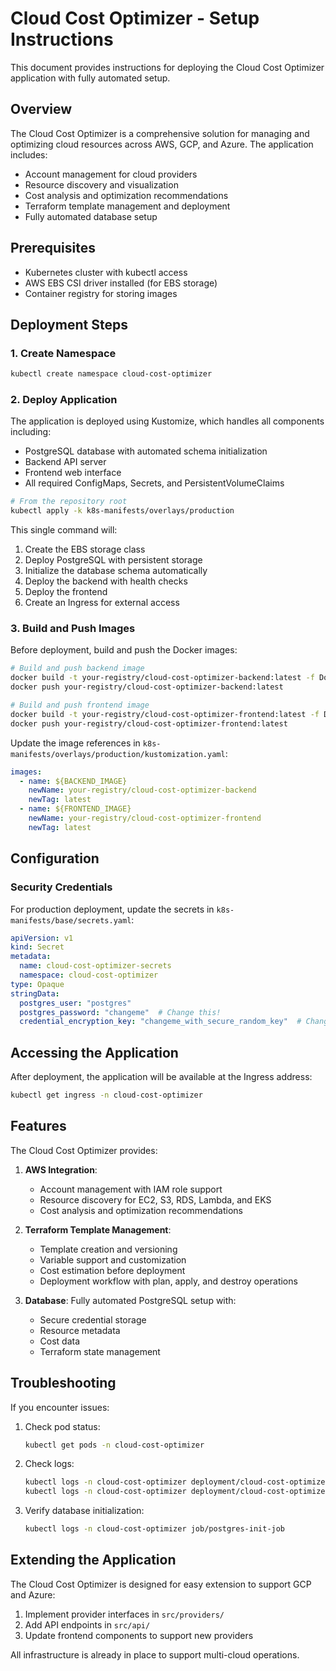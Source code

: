 # Cloud Cost Optimizer - Setup Instructions

This document provides instructions for deploying the Cloud Cost Optimizer application with fully automated setup.

## Overview

The Cloud Cost Optimizer is a comprehensive solution for managing and optimizing cloud resources across AWS, GCP, and Azure. The application includes:

- Account management for cloud providers
- Resource discovery and visualization
- Cost analysis and optimization recommendations
- Terraform template management and deployment
- Fully automated database setup

## Prerequisites

- Kubernetes cluster with kubectl access
- AWS EBS CSI driver installed (for EBS storage)
- Container registry for storing images

## Deployment Steps

### 1. Create Namespace

```bash
kubectl create namespace cloud-cost-optimizer
```

### 2. Deploy Application

The application is deployed using Kustomize, which handles all components including:
- PostgreSQL database with automated schema initialization
- Backend API server
- Frontend web interface
- All required ConfigMaps, Secrets, and PersistentVolumeClaims

```bash
# From the repository root
kubectl apply -k k8s-manifests/overlays/production
```

This single command will:
1. Create the EBS storage class
2. Deploy PostgreSQL with persistent storage
3. Initialize the database schema automatically
4. Deploy the backend with health checks
5. Deploy the frontend
6. Create an Ingress for external access

### 3. Build and Push Images

Before deployment, build and push the Docker images:

```bash
# Build and push backend image
docker build -t your-registry/cloud-cost-optimizer-backend:latest -f Dockerfile.backend .
docker push your-registry/cloud-cost-optimizer-backend:latest

# Build and push frontend image
docker build -t your-registry/cloud-cost-optimizer-frontend:latest -f Dockerfile.frontend .
docker push your-registry/cloud-cost-optimizer-frontend:latest
```

Update the image references in `k8s-manifests/overlays/production/kustomization.yaml`:

```yaml
images:
  - name: ${BACKEND_IMAGE}
    newName: your-registry/cloud-cost-optimizer-backend
    newTag: latest
  - name: ${FRONTEND_IMAGE}
    newName: your-registry/cloud-cost-optimizer-frontend
    newTag: latest
```

## Configuration

### Security Credentials

For production deployment, update the secrets in `k8s-manifests/base/secrets.yaml`:

```yaml
apiVersion: v1
kind: Secret
metadata:
  name: cloud-cost-optimizer-secrets
  namespace: cloud-cost-optimizer
type: Opaque
stringData:
  postgres_user: "postgres"
  postgres_password: "changeme"  # Change this!
  credential_encryption_key: "changeme_with_secure_random_key"  # Change this!
```

## Accessing the Application

After deployment, the application will be available at the Ingress address:

```bash
kubectl get ingress -n cloud-cost-optimizer
```

## Features

The Cloud Cost Optimizer provides:

1. **AWS Integration**:
   - Account management with IAM role support
   - Resource discovery for EC2, S3, RDS, Lambda, and EKS
   - Cost analysis and optimization recommendations

2. **Terraform Template Management**:
   - Template creation and versioning
   - Variable support and customization
   - Cost estimation before deployment
   - Deployment workflow with plan, apply, and destroy operations

3. **Database**: Fully automated PostgreSQL setup with:
   - Secure credential storage
   - Resource metadata
   - Cost data
   - Terraform state management

## Troubleshooting

If you encounter issues:

1. Check pod status:
   ```bash
   kubectl get pods -n cloud-cost-optimizer
   ```

2. Check logs:
   ```bash
   kubectl logs -n cloud-cost-optimizer deployment/cloud-cost-optimizer-backend
   kubectl logs -n cloud-cost-optimizer deployment/cloud-cost-optimizer-frontend
   ```

3. Verify database initialization:
   ```bash
   kubectl logs -n cloud-cost-optimizer job/postgres-init-job
   ```

## Extending the Application

The Cloud Cost Optimizer is designed for easy extension to support GCP and Azure:

1. Implement provider interfaces in `src/providers/`
2. Add API endpoints in `src/api/`
3. Update frontend components to support new providers

All infrastructure is already in place to support multi-cloud operations.
